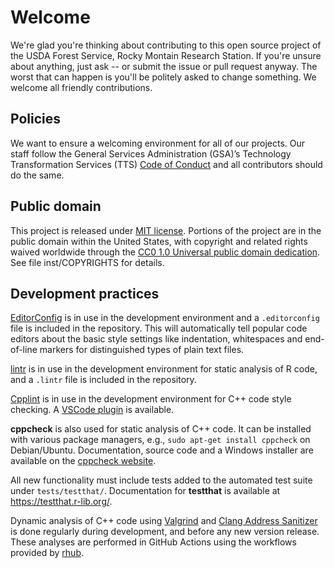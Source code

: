 # Welcome

We're glad you're thinking about contributing to this open source project of the USDA Forest Service, Rocky Montain Research Station. If you're unsure about anything, just ask -- or submit the issue or pull request anyway. The worst that can happen is you'll be politely asked to change something. We welcome all friendly contributions.

## Policies

We want to ensure a welcoming environment for all of our projects. Our staff follow the General Services Administration (GSA)’s Technology Transformation Services (TTS) [Code of Conduct](https://18f.gsa.gov/code-of-conduct/) and all contributors should do the same.

## Public domain

This project is released under [MIT license](https://cran.r-project.org/web/licenses/MIT). Portions of the project are in the public domain within the United States, with copyright and related rights waived worldwide through the [CC0 1.0 Universal public domain dedication](https://creativecommons.org/publicdomain/zero/1.0/). See file inst/COPYRIGHTS for details.

## Development practices

[EditorConfig](https://editorconfig.org/) is in use in the development environment and a `.editorconfig` file is included in the repository. This will automatically tell popular code editors about the basic style settings like indentation, whitespaces and end-of-line markers for distinguished types of plain text files.

[lintr](https://lintr.r-lib.org/) is in use in the development environment for static analysis of R code, and a `.lintr` file is included in the repository.

[Cpplint](https://github.com/cpplint/cpplint) is in use in the development environment for C++ code style checking. A [VSCode plugin](https://marketplace.visualstudio.com/items?itemName=mine.cpplint) is available.

**cppcheck** is also used for static analysis of C++ code. It can be installed with various package managers, e.g., `sudo apt-get install cppcheck` on Debian/Ubuntu. Documentation, source code and a Windows installer are available on the [cppcheck website](https://cppcheck.sourceforge.io/).

All new functionality must include tests added to the automated test suite under `tests/testthat/`. Documentation for **testthat** is available at https://testthat.r-lib.org/.

Dynamic analysis of C++ code using [Valgrind](https://valgrind.org/) and [Clang Address Sanitizer](https://clang.llvm.org/docs/MemorySanitizer.html) is done regularly during development, and before any new version release. These analyses are performed in GitHub Actions using the workflows provided by [rhub](https://github.com/r-hub/rhub/).
